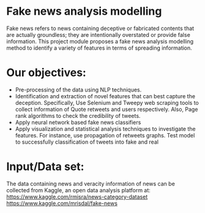 # Fake news analysis modelling
Fake news refers to news containing deceptive or fabricated contents that are actually groundless; they are intentionally overstated or provide false information. This project module proposes a fake news analysis modelling method to identify a variety of features in terms of spreading information.

# Our objectives:
- Pre-processing of the data using NLP techniques.
- Identification and extraction of novel features that can best capture the deception. Specifically, Use Selenium and Tweepy web scraping tools to collect information of Quote retweets and users respectively. Also, Page rank algorithms to check the credibility of tweets.
- Apply neural network based fake news classifiers
- Apply visualization and statistical analysis techniques to investigate the features. For instance, use propagation of retweets graphs.
Test model to successfully classification of tweets into fake and real
    
# Input/Data set: 
The data containing news and veracity information of news can be collected from Kaggle, an open data analysis platform at:
https://www.kaggle.com/rmisra/news-category-dataset
https://www.kaggle.com/mrisdal/fake-news
